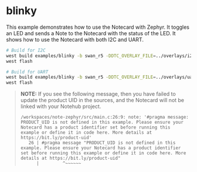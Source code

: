 # blinky

This example demonstrates how to use the Notecard with Zephyr. It toggles an LED and sends a Note to the Notecard with the status of the LED.
It shows how to use the Notecard with both I2C and UART.

```bash
# Build for I2C
west build examples/blinky -b swan_r5 -DDTC_OVERLAY_FILE=../overlays/i2c.overlay
west flash

# Build for UART
west build examples/blinky -b swan_r5 -DDTC_OVERLAY_FILE=../overlays/uart.overlay
west flash
```

> **NOTE:** If you see the following message, then you have failed to update
> the product UID in the sources, and the Notecard will not be linked with your
> Notehub project.
>
> ```none
> /workspaces/note-zephyr/src/main.c:26:9: note: '#pragma message: PRODUCT_UID is not defined in this example. Please ensure your Notecard has a product identifier set before running this example or define it in code here. More details at https://bit.ly/product-uid'
>    26 | #pragma message "PRODUCT_UID is not defined in this example. Please ensure your Notecard has a product identifier set before running this example or define it in code here. More details at https://bit.ly/product-uid"
>       |         ^~~~~~~
> ```